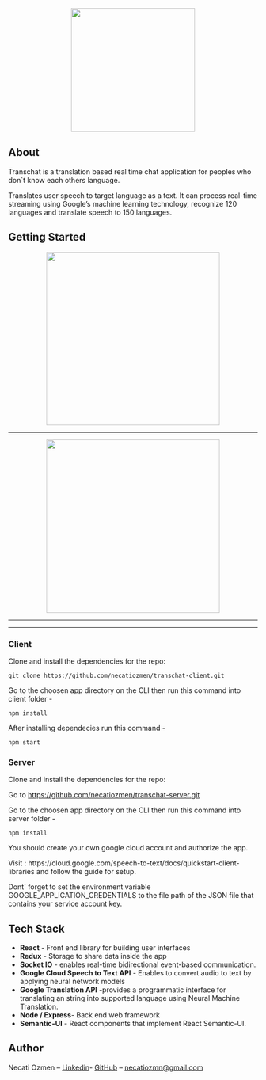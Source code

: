 
<div align="center">
 <img width= "250px" src="https://image.ibb.co/eGFnry/logo_preview_dd95d6d3_5fd9_4982_abc3_191b6d00e9eb.jpg" ></img>
</div>

## About

<p>Transchat is a translation based real time chat application for peoples who don`t know each others language.</p>
<p>Translates user speech to target language as a text.
It can process real-time streaming using Google’s machine learning technology, recognize 120 languages and translate speech to 150 languages.</p>

## Getting Started

<div align="center" float="right">
  <img src="https://preview.ibb.co/e1ngMy/Screen_Shot_2018_07_18_at_17_13_17.png" height="350" >
 <hr>
  <img src="https://preview.ibb.co/hsUaEJ/Screen_Shot_2018_07_18_at_17_04_19.png" height="350" >
 </div>

<hr>

<div align="center">

</div>
<hr>

### Client

Clone and install the dependencies for the repo:

`git clone https://github.com/necatiozmen/transchat-client.git`

Go to the choosen app directory on the CLI then run this command into client folder -

`npm install`

After installing dependecies run this command -

`npm start`

### Server

Clone and install the dependencies for the repo:

Go to https://github.com/necatiozmen/transchat-server.git

Go to the choosen app directory on the CLI then run this command into server folder -

`npm install`

You should create your own google cloud account and authorize the app.
<p>Visit : https://cloud.google.com/speech-to-text/docs/quickstart-client-libraries and follow the guide for setup.</p>

Dont` forget to set the environment variable GOOGLE_APPLICATION_CREDENTIALS  to the file path of the JSON file that contains your service account key.

## Tech Stack

* **React** - Front end library for building user interfaces
* **Redux** - Storage to share data inside the app
* **Socket IO** - enables real-time bidirectional event-based communication.
* **Google Cloud Speech to Text API** - Enables to convert audio to text by applying  neural network models
* **Google Translation API** -provides a  programmatic interface for translating an  string into supported language using Neural Machine Translation.
* **Node / Express**- Back end web framework
* **Semantic-UI** - React components that implement React Semantic-UI.




## Author

Necati Ozmen – [Linkedin](https://www.linkedin.com/in/necatiozmen)- [GitHub](https://github.com/necatiozmen) – necatiozmn@gmail.com

